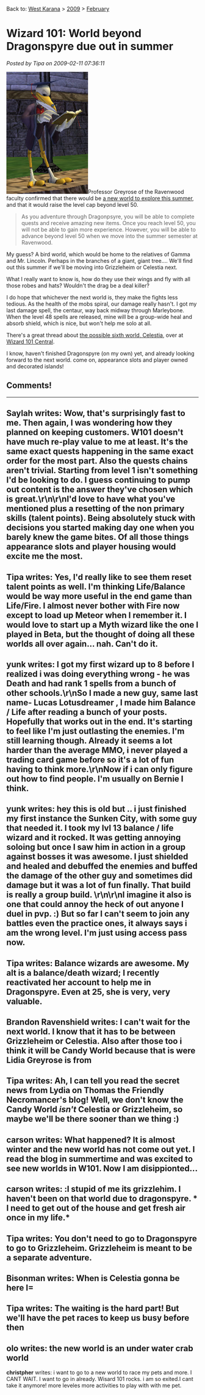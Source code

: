 Back to: [West Karana](/posts/westkarana.md) > [2009](/posts/2009/westkarana.md) > [February](./westkarana.md)
# Wizard 101: World beyond Dragonspyre due out in summer

*Posted by Tipa on 2009-02-11 07:36:11*

![](../../../uploads/2009/02/wizardgraphicalclient-2009-02-11-07-31-42-30.jpg "wizardgraphicalclient-2009-02-11-07-31-42-30")Professor Greyrose of the Ravenwood faculty confirmed that there would be [a new world to explore this summer](https://www.wizard101.com/site/posts/list/3524.ftl), and that it would raise the level cap beyond level 50.


> As you adventure through Dragonpsyre, you will be able to complete quests and receive amazing new items. Once you reach level 50, you will not be able to gain more experience. However, you will be able to advance beyond level 50 when we move into the summer semester at Ravenwood.



My guess? A bird world, which would be home to the relatives of Gamma and Mr. Lincoln. Perhaps in the branches of a giant, giant tree.... We'll find out this summer if we'll be moving into Grizzleheim or Celestia next.

What I really want to know is, how do they use their wings and fly with all those robes and hats? Wouldn't the drag be a deal killer?

I do hope that whichever the next world is, they make the fights less tedious. As the health of the mobs spiral, our damage really hasn't. I got my last damage spell, the centaur, way back midway through Marleybone. When the level 48 spells are released, mine will be a group-wide heal and absorb shield, which is nice, but won't help me solo at all.

There's a great thread about [the possible sixth world, Celestia](http://www.wizard101central.com/forums/showthread.php?t=5255), over at [Wizard 101 Central](http://www.wizard101central.com/).

I know, haven't finished Dragonspyre (on my own) yet, and already looking forward to the next world. come on, appearance slots and player owned and decorated islands!
## Comments!
---
**Saylah** writes: Wow, that's surprisingly fast to me.  Then again, I was wondering how they planned on keeping customers.  W101 doesn't have much re-play value to me at least.  It's the same exact quests happening in the same exact order for the most part.  Also the quests chains aren't trivial.  Starting from level 1 isn't something I'd be looking to do.  I guess continuing to pump out content is the answer they've chosen which is great.\r\n\r\nI'd love to have what you've mentioned plus a resetting of the non primary skills (talent points).  Being absolutely stuck with decisions you started making day one when you barely knew the game bites.  Of all those things appearance slots and player housing would excite me the most.
---
**Tipa** writes: Yes, I'd really like to see them reset talent points as well. I'm thinking Life/Balance would be way more useful in the end game than Life/Fire. I almost never bother with Fire now except to load up Meteor when I remember it. I would love to start up a Myth wizard like the one I played in Beta, but the thought of doing all these worlds all over again... nah. Can't do it.
---
**yunk** writes: I got my first wizard up to 8 before I realized i was doing everything wrong - he was Death and had rank 1 spells from a bunch of other schools.\r\nSo I made a new guy, same last name- Lucas Lotusdreamer , I made him  Balance / Life after reading a bunch of your posts. Hopefully that works out in the end. It's starting to feel like I'm just outlasting the enemies.  I'm still learning though. Already it seems a lot harder than the average MMO, i never played a trading card game before so it's a lot of fun having to think more.\r\nNow if i can only figure out how to find people. I'm usually on Bernie I think.
---
**yunk** writes: hey this is old but .. i just finished my first instance the Sunken City, with some guy that needed it. I took my lvl 13 balance / life wizard and it rocked. It was getting annoying soloing but once I saw him in action in a group against bosses it was awesome. I just shielded and healed and debuffed the enemies and buffed the damage of the other guy and sometimes did damage but it was a lot of fun finally. That build is really a group build. \r\n\r\nI imagine it also is one that could annoy the heck of out anyone I duel in pvp. :) But so far I can't seem to join any battles even the practice ones, it always says i am the wrong level. I'm just using access pass now.
---
**Tipa** writes: Balance wizards are awesome. My alt is a balance/death wizard; I recently reactivated her account to help me in Dragonspyre. Even at 25, she is very, very valuable.
---
**Brandon Ravenshield** writes: I can't wait for the next world.  I know that it has to be between Grizzleheim or Celestia. Also after those too i think it will be Candy World because that is were Lidia Greyrose is from
---
**Tipa** writes: Ah, I can tell you read the secret news from Lydia on Thomas the Friendly Necromancer's blog! Well, we don't know the Candy World *isn't* Celestia or Grizzleheim, so maybe we'll be there sooner than we thing :)
---
**carson** writes: What happened? It is almost winter and the new world has not come out yet. I read the blog in summertime and was excited to see new worlds in W101. Now I am disippionted...
---
**carson** writes: :l stupid of me its grizzlehim. I haven't been on that world due to dragonspyre. * I need to get out of the house and get fresh air once in my life.*
---
**Tipa** writes: You don't need to go to Dragonspyre to go to Grizzleheim. Grizzleheim is meant to be a separate adventure.
---
**Bisonman** writes: When is Celestia gonna be here I=
---
**Tipa** writes: The waiting is the hard part! But we'll have the pet races to keep us busy before then
---
**olo** writes: the new world is an under water crab world
---
**christpher** writes: i want to go to a new world to race my pets and more. I CANT WAIT. I want to go in already. Wisard 101 rocks. i am so exited.I cant take it anymore! more leveles more activities to play with with me pet.
